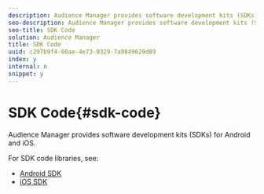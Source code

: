 ```yaml
---
description: Audience Manager provides software development kits (SDKs) for Android and iOS.
seo-description: Audience Manager provides software development kits (SDKs) for Android and iOS.
seo-title: SDK Code
solution: Audience Manager
title: SDK Code
uuid: c297b9f4-60ae-4e73-9329-7a9849629d89
index: y
internal: n
snippet: y
---
```


# SDK Code{#sdk-code}

Audience Manager provides software development kits (SDKs) for Android and iOS.

For SDK code libraries, see:

* [Android SDK](https://marketing.adobe.com/resources/help/en_US/mobile/android/?f=audience_manager.html) 
* [iOS SDK](https://marketing.adobe.com/resources/help/en_US/mobile/ios/?f=amm.html)

